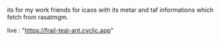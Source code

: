 its for my work friends for icaos with its metar and taf informations which fetch from rasatmgm.

live : "https://frail-teal-ant.cyclic.app"
